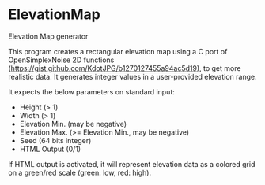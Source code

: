 # ElevationMap
Elevation Map generator

This program creates a rectangular elevation map using a C port of OpenSimplexNoise 2D functions (https://gist.github.com/KdotJPG/b1270127455a94ac5d19), to get more realistic data. It generates integer values in a user-provided elevation range.

It expects the below parameters on standard input:

- Height (> 1)
- Width (> 1)
- Elevation Min. (may be negative)
- Elevation Max. (>= Elevation Min., may be negative)
- Seed (64 bits integer)
- HTML Output (0/1)

If HTML output is activated, it will represent elevation data as a colored grid on a green/red scale (green: low, red: high).
